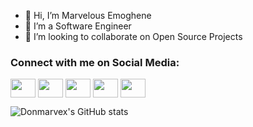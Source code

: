 - 👋 Hi, I’m Marvelous Emoghene
- 👀 I’m a Software Engineer
- 💞️ I’m looking to collaborate on Open Source Projects

<h3 align="left">Connect with me on Social Media:</h3>
<p align="left">
<a href="https://twitter.com/cpt_marvex" target="blank"><img align="center" src="https://cdn.jsdelivr.net/npm/simple-icons@6.15.0/icons/twitter.svg" alt="" height="30" width="40" /></a>
<a href="https://www.linkedin.com/in/marvelous-emoghene-69738a166/" target="blank"><img align="center" src="https://cdn.jsdelivr.net/npm/simple-icons@6.15.0/icons/linkedin.svg" alt="" height="30" width="40" /></a>
<a href="https://instagram.com/chiefmarvel_" target="blank"><img align="center" src="https://cdn.jsdelivr.net/npm/simple-icons@6.15.0/icons/instagram.svg" alt="" height="30" width="40" /></a>
<a href="https://www.kaggle.com/donmarvex/" target="blank"><img align="center" src="https://cdn.jsdelivr.net/npm/simple-icons@6.15.0/icons/kaggle.svg" alt="" height="30" width="40" /></a>
<a href="mailto:marvelous.emoghene@gmail.com" target="blank"><img align="center" src="https://cdn.jsdelivr.net/npm/simple-icons@6.15.0/icons/gmail.svg" alt="" height="30" width="40" /></a>
</p>

![Donmarvex's GitHub stats](https://github-readme-stats.vercel.app/api?username=donmarvex&show_icons=true&theme=cobalt)


<!---
DonMarvex/DonMarvex is a ✨ special ✨ repository because its `README.md` (this file) appears on your GitHub profile.
You can click the Preview link to take a look at your changes.
--->
